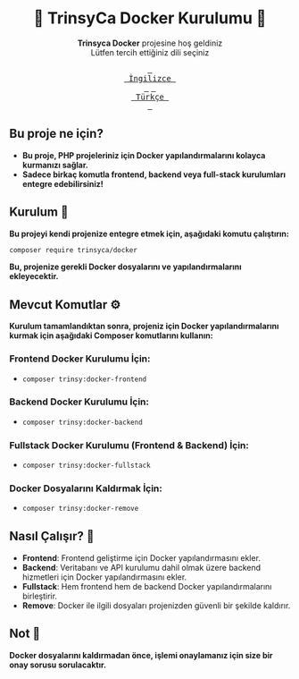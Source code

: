 # <div align="center">🚀 TrinsyCa Docker Kurulumu 🚀</div>
<div align="center">

**Trinsyca Docker** projesine hoş geldiniz<br>
Lütfen tercih ettiğiniz dili seçiniz

[<kbd> <br> İngilizce <br> </kbd>][EN]
[<kbd> <br> Türkçe <br> </kbd>][TR]

[TR]: README.tr.md
[EN]: https://github.com/TrinsyCa/Docker/?tab=readme-ov-file#-trinsyca-docker-setup-
</div>

## Bu proje ne için?

- **Bu proje, PHP projeleriniz için Docker yapılandırmalarını kolayca kurmanızı sağlar.**
- **Sadece birkaç komutla frontend, backend veya full-stack kurulumları entegre edebilirsiniz!**

## Kurulum 🚀

**Bu projeyi kendi projenize entegre etmek için, aşağıdaki komutu çalıştırın:**
```bash
composer require trinsyca/docker
```
**Bu, projenize gerekli Docker dosyalarını ve yapılandırmalarını ekleyecektir.**

## Mevcut Komutlar ⚙️

**Kurulum tamamlandıktan sonra, projeniz için Docker yapılandırmalarını kurmak için aşağıdaki Composer komutlarını kullanın:**

### Frontend Docker Kurulumu İçin:
  - ```bash
    composer trinsy:docker-frontend
    ```

### Backend Docker Kurulumu İçin:
  - ```bash
    composer trinsy:docker-backend
    ```

### Fullstack Docker Kurulumu (Frontend & Backend) İçin:
  - ```bash
    composer trinsy:docker-fullstack
    ```

### Docker Dosyalarını Kaldırmak İçin:
  - ```bash
    composer trinsy:docker-remove
    ```

## Nasıl Çalışır? 🔧

- **Frontend**: Frontend geliştirme için Docker yapılandırmasını ekler.
- **Backend**: Veritabanı ve API kurulumu dahil olmak üzere backend hizmetleri için Docker yapılandırmasını ekler.
- **Fullstack**: Hem frontend hem de backend Docker yapılandırmalarını birleştirir.
- **Remove**: Docker ile ilgili dosyaları projenizden güvenli bir şekilde kaldırır.

## Not 📌

**Docker dosyalarını kaldırmadan önce, işlemi onaylamanız için size bir onay sorusu sorulacaktır.**
